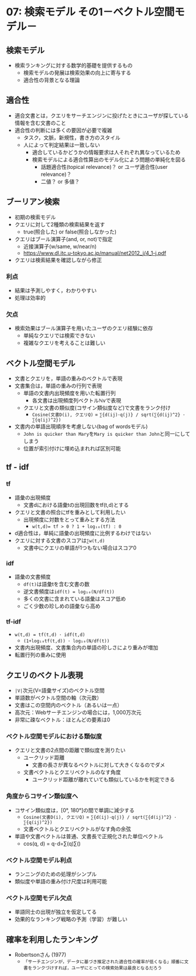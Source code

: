 # 07: 検索モデル その1－ベクトル空間モデル－

## 検索モデル

- 検索ランキングに対する数学的基礎を提供するもの
  - 検索モデルの発展は検索効果の向上に寄与する
  - 適合性の背景となる理論

## 適合性

- 適合文書とは，クエリをサーチエンジンに投げたときにユーザが探している情報を含む文書のこと
- 適合性の判断には多くの要因が必要で複雑
  - タスク，文脈，新規性，書き方のスタイル
  - 人によって判定結果は一致しない
    - 適合しているかどうかの情報要求は人それぞれ異なっているため
    - 検索モデルによる適合性算出のモデル化によう問題の単純化を図る
      - 話題適合性(topical relevance)？ or ユーザ適合性(user relevance)？
      - 二値？ or 多値？

## ブーリアン検索

- 初期の検索モデル
- クエリに対して2種類の検索結果を返す
  - true(照合した) or false(照合しなかった)
- クエリはブール演算子(and, or, not)で指定
  - 近接演算子(w/same, w/near/n)
  - <https://www.dl.itc.u-tokyo.ac.jp/manual/net2012_j/4_1-j.pdf>
- クエリは検索結果を確認しながら修正

### 利点

  - 結果は予測しやすく，わかりやすい
  - 処理は効率的

### 欠点

- 検索効果はブール演算子を用いたユーザのクエリ経験に依存
  - 単純なクエリでは検索できない
  - 複雑なクエリを考えることは難しい

## ベクトル空間モデル

- 文書とクエリを，単語の重みのベクトルで表現
- 文書集合は，単語の重みの行列で表現
  - 単語の文書内出現頻度を用いた転置行列
    - 各文書は出現頻度列ベクトルℕvで表現
  - クエリと文書の類似度(コサイン類似度など)で文書をランク付け
    - `Cosine(文書D(i), クエリQ)` = `∑{d(ij)･q(j)} / sqrt(∑{d(ij)^2} ･ ∑{q(ij)^2})`
- 文書内の単語出現順序を考慮しない(bag of wordsモデル)
  - `John is quicker than Mary`を`Mary is quicker than John`と同一にしてしまう
  - 位置が索引付けに埋め込まれれば区別可能

## tf - idf

### tf

- 語彙の出現頻度
  - 文書dにおける語彙tの出現回数をtf(t,d)とする
- クエリと文書の照合にtfを重みとして利用したい
  - 出現頻度に対数をとって重みとする方法
    - `w(t,d)= tf > 0 ? 1 + log₁₀(tf) : 0`
- d適合性は，単純に語彙の出現頻度に比例するわけではない
- クエリに対する文書のスコアは`∑w(t,d)`
  - 文書中にクエリの単語が1つもない場合はスコア0

### idf

- 語彙の文書頻度
  - `df(t)`は語彙tを含む文書の数
  - 逆文書頻度は`idf(t) = log₁₀(N/df(t))`
  - 多くの文書に含まれている語彙はスコア低め
  - ごく少数の珍しめの語彙なら高め

### tf-idf

- `w(t,d) = tf(t,d) ･ idf(t,d)`
  - `(1+log₁₀tf(t,d)) ･ log₁₀(N/df(t))`
- 文書内出現頻度、文書集合内の単語の珍しさにより重みが増加
- 転置行列の重みに使用

## クエリのベクトル表現

- `|V|`次元(V=語彙サイズ)のベクトル空間
- 単語数がベクトル空間の軸（次元数）
- 文書はこの空間内のベクトル（あるいは一点）
- 高次元：Webサーチエンジンの場合には，1,000万次元
- 非常に疎なベクトル：ほとんどの要素は0

### ベクトル空間モデルにおける類似度

- クエリと文書の2点間の距離で類似度を測りたい
  - ユークリッド距離
    - 文書の長さが異なるベクトルに対して大きくなるのでダメ
  - 文書ベクトルとクエリベクトルのなす角度
    - ユークリッド距離が離れていても類似しているかを判定できる

### 角度からコサイン類似度へ

- コサイン類似度は，[0°, 180°]の間で単調に減少する
  - `Cosine(文書D(i), クエリQ)` = `∑{d(ij)･q(j)} / sqrt(∑{d(ij)^2} ･ ∑{q(ij)^2})`
  - 文書ベクトルとクエリベクトルがなす角の余弦
- 単語や文書ベクトルは普通、文書長で正規化された単位ベクトル
  - cos(q, d) = q･d=∑(q)∑()

### ベクトル空間モデル利点
- ランニングのための処理がシンプル
- 類似度や単語の重み付け尺度は利用可能

### ベクトル空間モデル欠点

- 単語同士の出現が独立を仮定してる
- 効果的なランキング戦略の予測（学習）が難しい

## 確率を利用したランキング

- Robertsonさん (1977)
  - `「サーチエンジンが，データに基づき推定された適合性の確率が低くなる」順番に文書をランクづけすれば，ユーザにとっての検索効果は最良となるだろう`
